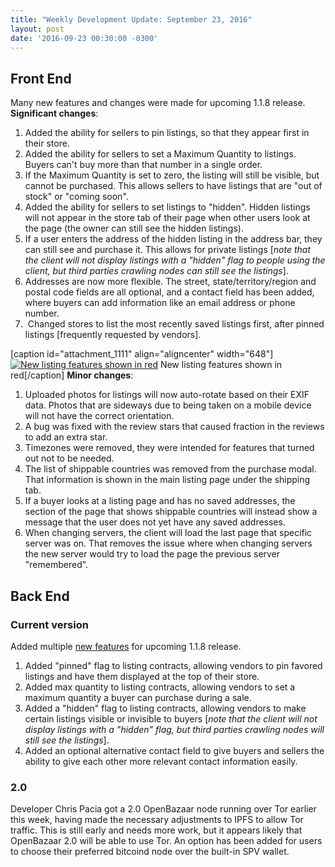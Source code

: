 ```yaml
---
title: "Weekly Development Update: September 23, 2016" 
layout: post
date: '2016-09-23 00:30:00 -0300'
---
```

        
Front End
---------

Many new features and changes were made for upcoming 1.1.8 release. **Significant changes**:

1.  Added the ability for sellers to pin listings, so that they appear first in their store.
2.  Added the ability for sellers to set a Maximum Quantity to listings. Buyers can't buy more than that number in a single order.
3.  If the Maximum Quantity is set to zero, the listing will still be visible, but cannot be purchased. This allows sellers to have listings that are "out of stock" or "coming soon".
4.  Added the ability for sellers to set listings to "hidden". Hidden listings will not appear in the store tab of their page when other users look at the page (the owner can still see the hidden listings).
5.  If a user enters the address of the hidden listing in the address bar, they can still see and purchase it. This allows for private listings \[_note that the client will not display listings with a "hidden" flag to people using the client, but third parties crawling nodes can still see the listings_\].
6.  Addresses are now more flexible. The street, state/territory/region and postal code fields are all optional, and a contact field has been added, where buyers can add information like an email address or phone number.
7.   Changed stores to list the most recently saved listings first, after pinned listings \[frequently requested by vendors\].

\[caption id="attachment_1111" align="aligncenter" width="648"\][![New listing features shown in red](https://blog.openbazaar.org/wp-content/uploads/2016/09/NewfeaturesOB-1024x773.png)](https://blog.openbazaar.org/wp-content/uploads/2016/09/NewfeaturesOB.png) New listing features shown in red\[/caption\] **Minor changes**:

1.  Uploaded photos for listings will now auto-rotate based on their EXIF data. Photos that are sideways due to being taken on a mobile device will not have the correct orientation.
2.  A bug was fixed with the review stars that caused fraction in the reviews to add an extra star.
3.  Timezones were removed, they were intended for features that turned out not to be needed.
4.  The list of shippable countries was removed from the purchase modal. That information is shown in the main listing page under the shipping tab.
5.  If a buyer looks at a listing page and has no saved addresses, the section of the page that shows shippable countries will instead show a message that the user does not yet have any saved addresses.
6.  When changing servers, the client will load the last page that specific server was on. That removes the issue where when changing servers the new server would try to load the page the previous server "remembered".

Back End
--------

### Current version

Added multiple [new features](https://github.com/OpenBazaar/OpenBazaar-Server/pull/486) for upcoming 1.1.8 release.

1.  Added "pinned" flag to listing contracts, allowing vendors to pin favored listings and have them displayed at the top of their store.
2.  Added max quantity to listing contracts, allowing vendors to set a maximum quantity a buyer can purchase during a sale.
3.  Added a "hidden" flag to listing contracts, allowing vendors to make certain listings visible or invisible to buyers \[_note that the client will not display listings with a "hidden" flag, but third parties crawling nodes will still see the listings_\].
4.  Added an optional alternative contact field to give buyers and sellers the ability to give each other more relevant contact information easily.

### 2.0

Developer Chris Pacia got a 2.0 OpenBazaar node running over Tor earlier this week, having made the necessary adjustments to IPFS to allow Tor traffic. This is still early and needs more work, but it appears likely that OpenBazaar 2.0 will be able to use Tor. An option has been added for users to choose their preferred bitcoind node over the built-in SPV wallet.